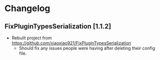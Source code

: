 # Changelog  
  
## FixPluginTypesSerialization [1.1.2]  
  
- Rebuilt project from https://github.com/xiaoxiao921/FixPluginTypesSerialization  
  - Should fix any issues people were having after deleting their config file.  
     